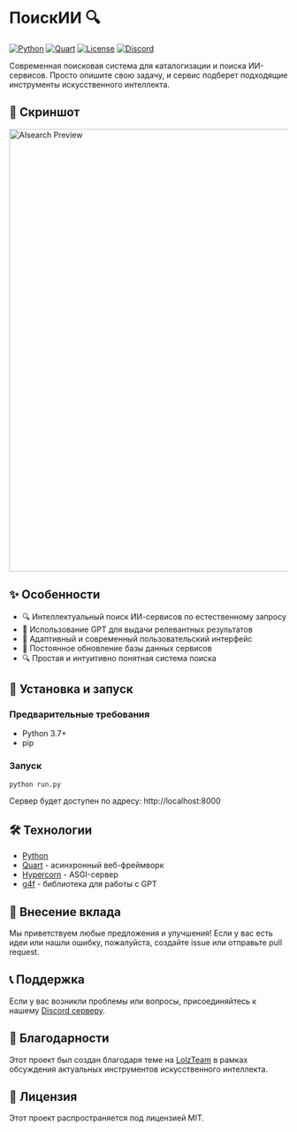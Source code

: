 # ПоискИИ 🔍

[![Python](https://img.shields.io/badge/Python-3.7+-blue.svg)](https://www.python.org/downloads/)
[![Quart](https://img.shields.io/badge/Quart-0.19+-purple.svg)](https://pgjones.gitlab.io/quart/)
[![License](https://img.shields.io/badge/License-MIT-green.svg)](LICENSE)
[![Discord](https://img.shields.io/badge/Discord-Join%20Server-7289DA.svg)](https://discord.gg/FtvCbrc7ZU)

Современная поисковая система для каталогизации и поиска ИИ-сервисов. Просто опишите свою задачу, и сервис подберет подходящие инструменты искусственного интеллекта.

## 📸 Скриншот

<img src="https://i.ibb.co/vvYQTgyy/image.png" alt="AIsearch Preview" width="800">

## ✨ Особенности

- 🔍 Интеллектуальный поиск ИИ-сервисов по естественному запросу
- 🧠 Использование GPT для выдачи релевантных результатов
- 📱 Адаптивный и современный пользовательский интерфейс
- 🔄 Постоянное обновление базы данных сервисов
- 🔍 Простая и интуитивно понятная система поиска

## 🚀 Установка и запуск

### Предварительные требования

- Python 3.7+
- pip

### Запуск

```bash
python run.py
```

Сервер будет доступен по адресу: http://localhost:8000

## 🛠️ Технологии

- [Python](https://www.python.org/)
- [Quart](https://pgjones.gitlab.io/quart/) - асинхронный веб-фреймворк
- [Hypercorn](https://pgjones.gitlab.io/hypercorn/) - ASGI-сервер
- [g4f](https://github.com/xtekky/gpt4free) - библиотека для работы с GPT

## 🤝 Внесение вклада

Мы приветствуем любые предложения и улучшения! Если у вас есть идеи или нашли ошибку, пожалуйста, создайте issue или отправьте pull request.

## 📞 Поддержка

Если у вас возникли проблемы или вопросы, присоединяйтесь к нашему [Discord серверу](https://discord.gg/FtvCbrc7ZU).

## 🙏 Благодарности

Этот проект был создан благодаря теме на [LolzTeam](https://lolz.live/threads/7807080/) в рамках обсуждения актуальных инструментов искусственного интеллекта.

## 📜 Лицензия

Этот проект распространяется под лицензией MIT.
